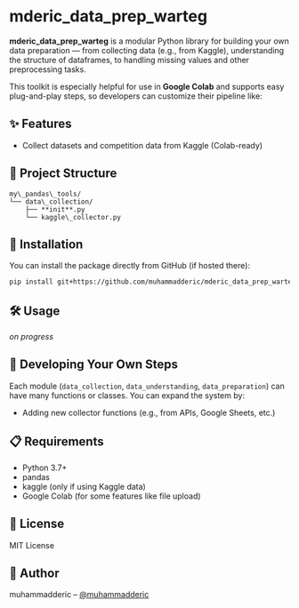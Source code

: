 # mderic_data_prep_warteg

**mderic_data_prep_warteg** is a modular Python library for building your own data preparation — from collecting data (e.g., from Kaggle), understanding the structure of dataframes, to handling missing values and other preprocessing tasks.

This toolkit is especially helpful for use in **Google Colab** and supports easy plug-and-play steps, so developers can customize their pipeline like:


## ✨ Features

- Collect datasets and competition data from Kaggle (Colab-ready)


## 🧱 Project Structure

```
my\_pandas\_tools/
└── data\_collection/
    ├── **init**.py
    └── kaggle\_collector.py

````

## 🚀 Installation

You can install the package directly from GitHub (if hosted there):

```bash
pip install git+https://github.com/muhammadderic/mderic_data_prep_warteg.git
````

## 🛠️ Usage

*on progress*


## 📁 Developing Your Own Steps

Each module (`data_collection`, `data_understanding`, `data_preparation`) can have many functions or classes. You can expand the system by:

* Adding new collector functions (e.g., from APIs, Google Sheets, etc.)


## 📋 Requirements

* Python 3.7+
* pandas
* kaggle (only if using Kaggle data)
* Google Colab (for some features like file upload)


## 📄 License

MIT License


## 👤 Author

muhammadderic – [@muhammadderic](https://github.com/muhammadderic)